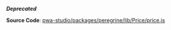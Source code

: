 
***Deprecated***



**Source Code**: [pwa-studio/packages/peregrine/lib/Price/price.js](https://github.com/magento/pwa-studio/blob/develop/packages/peregrine/lib/Price/price.js)